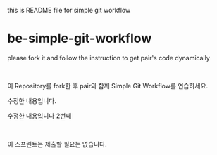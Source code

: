 this is README file for simple git workflow
# be-simple-git-workflow

please fork it and follow the instruction to get pair's code dynamically

<br />

이 Repository를 fork한 후 pair와 함께 Simple Git Workflow를 연습하세요.

수정한 내용입니다.

수정한 내용입니다 2번째

<br />

이 스프린트는 제출할 필요는 없습니다.

<br />
